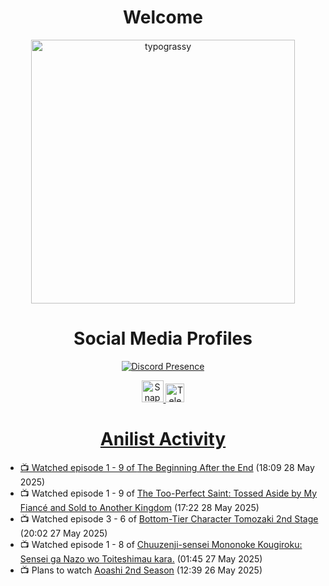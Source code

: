 <div align="center">

# Welcome
<a href="https://github.com/kawarimidoll/typograssy">
    <img alt="typograssy" src="https://typograssy.deno.dev/api?text=%E3%82%88%E3%81%86%E3%81%93%E3%81%9D%E3%81%BF%E3%81%AA%E3%81%95%E3%82%93%20-%20Sheby--&&l0=none&l1=82d9d0&l2=027353&l3=038c4c&l4=01402e&bg=none&frame=none&speed=100&comment=" width="421.99">
</a>

</div>

<div align="center">

# Social Media Profiles

[![Discord Presence](https://lanyard.cnrad.dev/api/612532963938271232)](https://discord.com/users/612532963938271232)


<a href="https://www.snapchat.com/add/a.sheby" title="Snapchat Profile">
    <img src="https://www.freepnglogos.com/uploads/snapchat-logo-png-0.png" width="35" alt="Snapchat Logo" />


<a href="https://t.me/ASheby" title="Telegram Profile">
    <img src="https://www.freepnglogos.com/uploads/telegram-logo-png-0.png" width="30" alt="Telegram Logo" />


</div>

<div align="center">

# Anilist Activity

</div>

<!-- ANILIST_ACTIVITY:start -->

-   📺 Watched episode 1 - 9 of [The Beginning After the End](https://anilist.co/anime/183161) (18:09 28 May 2025)
-   📺 Watched episode 1 - 9 of [The Too-Perfect Saint: Tossed Aside by My Fiancé and Sold to Another Kingdom](https://anilist.co/anime/183275) (17:22 28 May 2025)
-   📺 Watched episode 3 - 6 of [Bottom-Tier Character Tomozaki 2nd Stage](https://anilist.co/anime/143866) (20:02 27 May 2025)
-   📺 Watched episode 1 - 8 of [Chuuzenji-sensei Mononoke Kougiroku: Sensei ga Nazo wo Toiteshimau kara.](https://anilist.co/anime/182419) (01:45 27 May 2025)
-   📺 Plans to watch [Aoashi 2nd Season](https://anilist.co/anime/191788) (12:39 26 May 2025)

<!-- ANILIST_ACTIVITY:end -->
